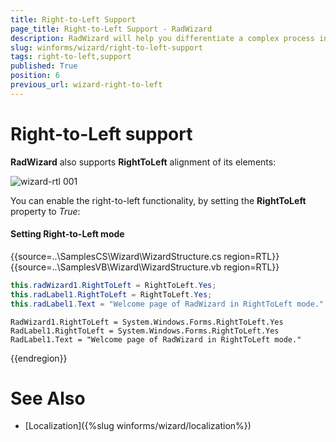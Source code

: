 ```yaml
---
title: Right-to-Left Support
page_title: Right-to-Left Support - RadWizard
description: RadWizard will help you differentiate a complex process into separate steps and provide your users with the ability to govern the process upon their decisions.
slug: winforms/wizard/right-to-left-support
tags: right-to-left,support
published: True
position: 6
previous_url: wizard-right-to-left
---
```


# Right-to-Left support

__RadWizard__ also supports __RightToLeft__ alignment of its elements:

![wizard-rtl 001](images/wizard-rtl001.png)

You can enable the right-to-left functionality, by setting the __RightToLeft__ property to *True*:
			
#### Setting Right-to-Left mode

{{source=..\SamplesCS\Wizard\WizardStructure.cs region=RTL}} 
{{source=..\SamplesVB\Wizard\WizardStructure.vb region=RTL}} 

````C#
this.radWizard1.RightToLeft = RightToLeft.Yes;
this.radLabel1.RightToLeft = RightToLeft.Yes;
this.radLabel1.Text = "Welcome page of RadWizard in RightToLeft mode.";

````
````VB.NET
RadWizard1.RightToLeft = System.Windows.Forms.RightToLeft.Yes
RadLabel1.RightToLeft = System.Windows.Forms.RightToLeft.Yes
RadLabel1.Text = "Welcome page of RadWizard in RightToLeft mode."

````

{{endregion}} 

# See Also

* [Localization]({%slug winforms/wizard/localization%})	


